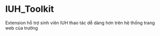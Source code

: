 # IUH_Toolkit
Extension hỗ trợ sinh viên IUH thao tác dễ dàng hơn trên hệ thống trang web của trường
